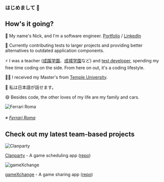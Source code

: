 ### はじめまして 👋
## How's it going?

🔭 My name's Nick, and I'm a software engineer. [Portfolio](https://www.nikoandpiko.me/ "Nick Roma's Portfolio") / [LinkedIn](https://www.linkedin.com/in/nikoandpiko/ "LinkedIn")

🔔 Currently contributing tests to larger projects and providing better alternatives to outdated application components.

⚡ I was a teacher ([成蹊学園](https://www.seikei.ac.jp/gakuen/ "成蹊学園")、[成城学園](https://www.seijogakuen.ed.jp/chukou/ "成城学園")など) and [test developer](https://www.benesse.co.jp/gtec/ "GTEC"), spending my free time coding on the side. From here on out, it's a coding lifestyle.

👨‍🎓 I received my Master's from [Temple University](https://www.tuj.ac.jp/tesol/index.html "Temple TESOL Program").

👄 私は日本語が話せます。

😄 Besides code, the other loves of my life are my family and cars.

![Ferrari Roma](https://car.watch.impress.co.jp/img/car/docs/1257/488/01_l.jpg?crop=0.587xw:0.440xh;0.151xw,0.418xh&resize=400:* "Ferrari Roma")

###### ※ [Ferrari Roma](https://www.ferrari.com/en-PS/auto/ferrari-roma "Ferrari Roma")

## Check out my latest team-based projects

![Clanparty](https://live.staticflickr.com/65535/50926173206_19d2679393.jpg "Clanparty") 

[Clanparty](http://www.clanparty.net/ "clanparty") - A game scheduling app ([repo](https://github.com/nikoandpiko/clanparty "clanparty"))

![gameXchange](https://live.staticflickr.com/65535/50911153543_da124cfc24.jpg "gameXchange")

[gameXchange](https://gamexxxchange.herokuapp.com/ "gameXchange") - A game sharing app ([repo](https://github.com/nikoandpiko/gamexchange))

<!--
## And a solo project

![topShelf](https://live.staticflickr.com/65535/50918372742_388c21b50d.jpg "topShelf")

[topShelf](https://top-shelf.herokuapp.com/ "topShelf") - A place to save your favorite original cocktails ([repo](https://github.com/nikoandpiko/rails-mister-cocktail))
 -->
